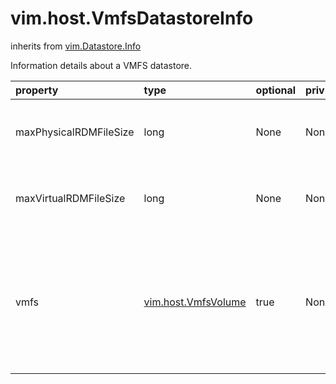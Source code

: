 vim.host.VmfsDatastoreInfo
==========================
inherits from [vim.Datastore.Info](docs/vim.Datastore.Info.md)


Information details about a VMFS datastore.

| property | type | optional | priv | desc |
|:---------|:-----|:---------|:-----|:-----|
| maxPhysicalRDMFileSize | long | None | None | Maximum raw device mapping size (physical compatibility) |
| maxVirtualRDMFileSize | long | None | None | Maximum raw device mapping size (virtual compatibility) |
| vmfs | [vim.host.VmfsVolume](vim.host.VmfsVolume.md "vim.host.VmfsVolume") | true | None | The VMFS volume information for the datastore.  May not be   available when the datastore is not accessible. |


